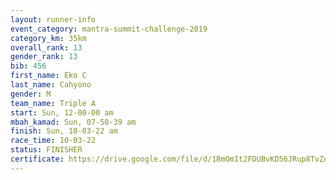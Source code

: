 ```yaml
---
layout: runner-info 
event_category: mantra-summit-challenge-2019 
category_km: 35km 
overall_rank: 13
gender_rank: 13
bib: 456
first_name: Eko C
last_name: Cahyono
gender: M
team_name: Triple A
start: Sun, 12-00-00 am
mbah_kamad: Sun, 07-50-39 am
finish: Sun, 10-03-22 am
race_time: 10-03-22
status: FINISHER
certificate: https://drive.google.com/file/d/1BmOmIt2FDUBvKD56JRup8TvZdnFfE-4e/view?usp=sharing
---
```

